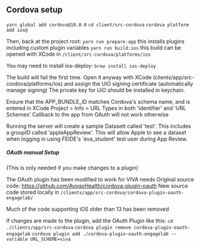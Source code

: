 

## Cordova setup

`yarn global add cordova@10.0.0`
`cd client/src-cordova`
`cordova platform add ios@`

Then, back at the project root:
`yarn run prepare:app`  this installs plugins including custom plugin variables
`yarn run build:ios`  this build can be opened with XCode in `/client/src-cordova/platforms/ios`

You may need to install ios-deploy: `brew install ios-deploy`

The build will fail the first time. Open it anyway with XCode (clients/app/src-cordova/platforms/ios) and assign the UiO signing certificate (automatically manage signing)
The private key for UiO should be installed in keychain.

Ensure that the APP_BUNDLE_ID matches Cordova's schema name, and is entered in XCode Project > Info > URL Types in both 'identifier' and 'URL Schemes'
Callback to the app from OAuth will not work otherwise

Running the server will create a sample Datasett called 'test'. This includes a groupID called 'appleAppReview'.
This will allow Apple to see a dataset when logging in using FEIDE's 'eva_student' test user during App Review.

##### OAuth manual Setup

(This is only needed if you make changes to a plugin)

The OAuth plugin has been modified to work for VIVA needs
Original source code: https://github.com/AyogoHealth/cordova-plugin-oauth
New source code stored locally in `/clients/app/src-cordova/cordova-plugin-oauth-engagelab/`

Much of the code supporting iOS older than 13 has been removed

If changes are made to the plugin, add the OAuth Plugin like this:
`cd ./clients/app/src-cordova`
`cordova plugin remove cordova-plugin-oauth-engagelab`
`cordova plugin add ./cordova-plugin-oauth-engagelab --variable URL_SCHEME=viva`

